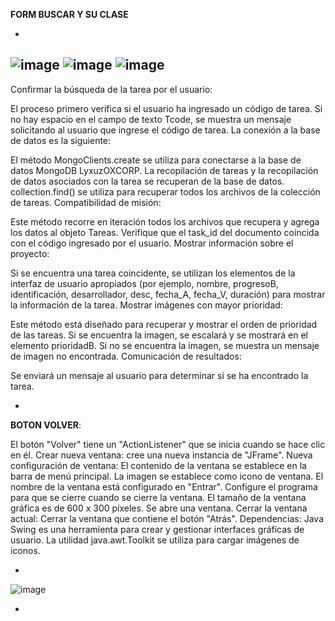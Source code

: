 
**FORM BUSCAR Y SU CLASE**

-
![image](https://github.com/user-attachments/assets/89f398eb-37bf-4d66-aa61-4b3d9af96247)
![image](https://github.com/user-attachments/assets/08997762-3be4-42d5-9de5-d14ff085bba4)
![image](https://github.com/user-attachments/assets/acf38e07-9724-4c3a-b9ac-189b1694a376)
-
Confirmar la búsqueda de la tarea por el usuario:

El proceso primero verifica si el usuario ha ingresado un código de tarea. Si no hay espacio en el campo de texto Tcode, se muestra un mensaje solicitando al usuario que ingrese el código de tarea. La conexión a la base de datos es la siguiente:

El método MongoClients.create se utiliza para conectarse a la base de datos MongoDB LyxuzOXCORP. La recopilación de tareas y la recopilación de datos asociados con la tarea se recuperan de la base de datos. collection.find() se utiliza para recuperar todos los archivos de la colección de tareas. Compatibilidad de misión:

Este método recorre en iteración todos los archivos que recupera y agrega los datos al objeto Tareas. Verifique que el task_id del documento coincida con el código ingresado por el usuario.
Mostrar información sobre el proyecto:

Si se encuentra una tarea coincidente, se utilizan los elementos de la interfaz de usuario apropiados (por ejemplo, nombre, progresoB, identificación, desarrollador, desc, fecha_A, fecha_V, duración) para mostrar la información de la tarea. Mostrar imágenes con mayor prioridad:

Este método está diseñado para recuperar y mostrar el orden de prioridad de las tareas. Si se encuentra la imagen, se escalará y se mostrará en el elemento prioridadB. Si no se encuentra la imagen, se muestra un mensaje de imagen no encontrada. Comunicación de resultados:

Se enviará un mensaje al usuario para determinar si se ha encontrado la tarea.

-
 **BOTON VOLVER**:
 
El botón "Volver" tiene un "ActionListener" que se inicia cuando se hace clic en él.
Crear nueva ventana: cree una nueva instancia de "JFrame". Nueva configuración de ventana:
El contenido de la ventana se establece en la barra de menú principal. La imagen se establece como icono de ventana. El nombre de la ventana está configurado en "Entrar". Configure el programa para que se cierre cuando se cierre la ventana. El tamaño de la ventana gráfica es de 600 x 300 píxeles. Se abre una ventana. Cerrar la ventana actual: Cerrar la ventana que contiene el botón "Atrás".
Dependencias:
Java Swing es una herramienta para crear y gestionar interfaces gráficas de usuario. La utilidad java.awt.Toolkit se utiliza para cargar imágenes de iconos.

-
![image](https://github.com/user-attachments/assets/a2abef8d-6595-42ea-9f84-f1fac5efeb21)



-

